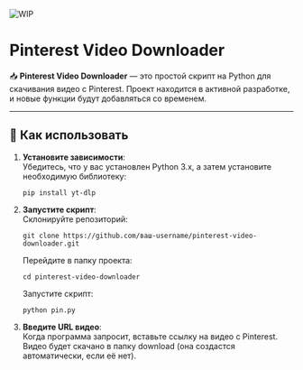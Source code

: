 ![WIP](https://img.shields.io/badge/Work_In_Progress-🛠️-yellow)
# Pinterest Video Downloader

📥 **Pinterest Video Downloader** — это простой скрипт на Python для скачивания видео с Pinterest. Проект находится в активной разработке, и новые функции будут добавляться со временем.

---

## 🚀 Как использовать

1. **Установите зависимости**:  
   Убедитесь, что у вас установлен Python 3.x, а затем установите необходимую библиотеку:
   ```
   pip install yt-dlp
   ```

2. **Запустите скрипт**:   
   Склонируйте репозиторий:
   ```
   git clone https://github.com/ваш-username/pinterest-video-downloader.git
   ```

   Перейдите в папку проекта:  
   ```
   cd pinterest-video-downloader 
   ```
   
   Запустите скрипт:
   ```
   python pin.py
   ```

3. **Введите URL видео**:   
Когда программа запросит, вставьте ссылку на видео с Pinterest.  
Видео будет скачано в папку download (она создастся автоматически, если её нет).  



